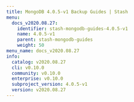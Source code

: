 ```yaml
---
title: MongoDB 4.0.5-v1 Backup Guides | Stash
menu:
  docs_v2020.08.27:
    identifier: stash-mongodb-guides-4.0.5-v1
    name: 4.0.5-v1
    parent: stash-mongodb-guides
    weight: 50
menu_name: docs_v2020.08.27
info:
  catalog: v2020.08.27
  cli: v0.10.0
  community: v0.10.0
  enterprise: v0.10.0
  subproject_version: 4.0.5-v1
  version: v2020.08.27
---
```


